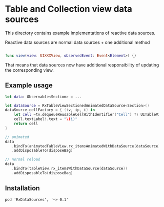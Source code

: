 Table and Collection view data sources
======================================

This directory contains example implementations of reactive data sources.

Reactive data sources are normal data sources + one additional method

```swift

func view(view: UIXXXView, observedEvent: Event<Element>) {}

```

That means that data sources now have additional responsibility of updating the corresponding view.

## Example usage

```swift
let data: Observable<Section> = ...

let dataSource = RxTableViewSectionedAnimatedDataSource<Section>()
dataSource.cellFactory = { (tv, ip, i) in
    let cell =tv.dequeueReusableCellWithIdentifier("Cell") ?? UITableViewCell(style:.Default, reuseIdentifier: "Cell")
    cell.textLabel!.text = "\(i)"
    return cell
}

// animated
data
   .bindTo(animatedTableView.rx_itemsAnimatedWithDataSource(dataSource))
   .addDisposableTo(disposeBag)

// normal reload
data
   .bindTo(tableView.rx_itemsWithDataSource(dataSource))
   .addDisposableTo(disposeBag)
```

## Installation

```
pod 'RxDataSources', '~> 0.1'
```

